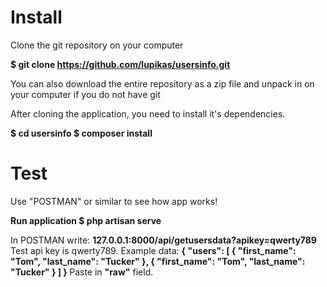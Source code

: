 Install
========

Clone the git repository on your computer

<b>$ git clone https://github.com/lupikas/usersinfo.git</b>

You can also download the entire repository as a zip file and unpack in on your computer if you do not have git

After cloning the application, you need to install it's dependencies.

<b>$ cd usersinfo
$ composer install</b>

Test
========

Use "POSTMAN" or similar to see how app works!

<b>Run application
$ php artisan serve</b>

In POSTMAN write:
<b>127.0.0.1:8000/api/getusersdata?apikey=qwerty789</b>
Test api key is qwerty789.
Example data:
<b>
    {
	"users": [
		{
			"first_name": "Tom",
			"last_name": "Tucker"
		},
		{
			"first_name": "Tom",
			"last_name": "Tucker"
		}
	]
}
</b>
Paste in <b>"raw"</b> field.

